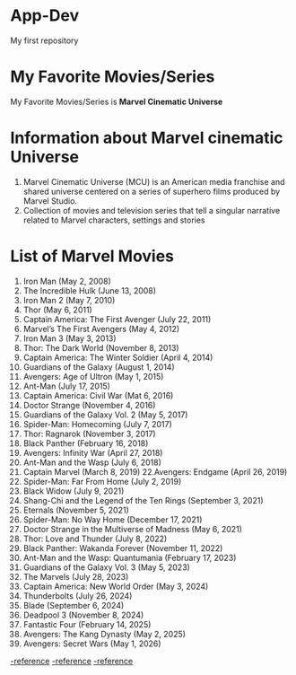 # App-Dev
My first repository

# My Favorite Movies/Series 
My Favorite Movies/Series is **Marvel Cinematic Universe**

# Information about Marvel cinematic Universe
1. Marvel Cinematic Universe (MCU) is an American media franchise and shared universe centered on a series of superhero films produced by Marvel Studio.
2. Collection of movies and television series that tell a singular narrative related to Marvel characters, settings and stories

# List of Marvel Movies

1. Iron Man (May 2, 2008)
2. The Incredible Hulk (June 13, 2008)
3. Iron Man 2 (May 7, 2010)
4. Thor (May 6, 2011)
5. Captain America: The First Avenger (July 22, 2011)
6. Marvel’s The First Avengers (May 4, 2012)
7. Iron Man 3 (May 3, 2013)
8. Thor: The Dark World (November 8, 2013)
9. Captain America: The Winter Soldier (April 4, 2014)
10. Guardians of the Galaxy (August 1, 2014)
11. Avengers: Age of Ultron (May 1, 2015)
12. Ant-Man (July 17, 2015)
13. Captain America: Civil War (Mat 6, 2016)
14. Doctor Strange (November 4, 2016)
15. Guardians of the Galaxy Vol. 2 (May 5, 2017)
16. Spider-Man: Homecoming (July 7, 2017)
17. Thor: Ragnarok (November 3, 2017)
18. Black Panther (February 16, 2018)
19. Avengers: Infinity War (April 27, 2018)
20. Ant-Man and the Wasp (July 6, 2018)
21. Captain Marvel (March 8, 2019)
22.Avengers: Endgame (April 26, 2019)
23. Spider-Man: Far From Home (July 2, 2019)
24. Black Widow (July 9, 2021)
25. Shang-Chi and the Legend of the Ten Rings (September 3, 2021)
26. Eternals (November 5, 2021)
27. Spider-Man: No Way Home (December 17, 2021)
28. Doctor Strange in the Multiverse of Madness (May 6, 2021)
29. Thor: Love and Thunder (July 8, 2022)
30. Black Panther: Wakanda Forever (November 11, 2022)
31. Ant-Man and the Wasp: Quantumania (February 17, 2023)
32. Guardians of the Galaxy Vol. 3 (May 5, 2023)
33. The Marvels (July 28, 2023)
34. Captain America: New World Order (May 3, 2024)
35. Thunderbolts (July 26, 2024)
36. Blade (September 6, 2024)
37. Deadpool 3 (November 8, 2024)
38. Fantastic Four (February 14, 2025)
39. Avengers: The Kang Dynasty (May 2, 2025)
40. Avengers: Secret Wars (May 1, 2026)


[-reference](https://en.wikipedia.org/wiki/Marvel_Cinematic_Universe)
[-reference](https://www.deseret.com/22524865/marvel-cinematic-universe-mcu)
[-reference](https://editorial.rottentomatoes.com/guide/marvel-movies-in-order/)
